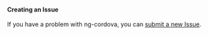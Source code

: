 #### Creating an Issue

If you have a problem with ng-cordova, you can [submit a new Issue](https://github.com/driftyco/ng-cordova/issues/new).
